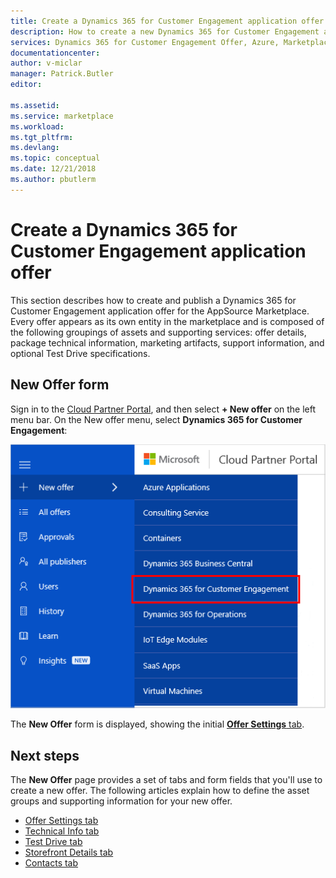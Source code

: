 ```yaml
---
title: Create a Dynamics 365 for Customer Engagement application offer - Azure Marketplace | Microsoft Docs
description: How to create a new Dynamics 365 for Customer Engagement application offer on the AppSource Marketplace.
services: Dynamics 365 for Customer Engagement Offer, Azure, Marketplace, Cloud Partner Portal, AppSource
documentationcenter:
author: v-miclar
manager: Patrick.Butler  
editor:

ms.assetid: 
ms.service: marketplace
ms.workload: 
ms.tgt_pltfrm: 
ms.devlang: 
ms.topic: conceptual
ms.date: 12/21/2018
ms.author: pbutlerm
---
```


# Create a Dynamics 365 for Customer Engagement application offer

This section describes how to create and publish a Dynamics 365 for Customer Engagement application offer for the AppSource Marketplace. Every offer appears as its own entity in the marketplace and is composed of the following groupings of assets and supporting services: offer details, package technical information, marketing artifacts, support information, and optional Test Drive specifications. 


## New Offer form

Sign in to the [Cloud Partner Portal](http://cloudpartner.azure.com/), and then select **+ New offer** on the left menu bar. On the New offer menu, select **Dynamics 365 for Customer Engagement**:

![New offer menu item for Dynamics 365 for Customer Engagement application](./media/new-dyn365ce-menu-item.png)

The **New Offer** form is displayed, showing the initial [**Offer Settings** tab](./cpp-offer-settings-tab.md).


## Next steps

The **New Offer** page provides a set of tabs and form fields that you'll use to create a new offer. The following articles explain how to define the asset groups and supporting information for your new offer.

* [Offer Settings tab](./cpp-offer-settings-tab.md)
* [Technical Info tab](./cpp-technical-info-tab.md)
* [Test Drive tab](./cpp-testdrive-tab.md)
* [Storefront Details tab](./cpp-storefront-details-tab.md)
* [Contacts tab](./cpp-contacts-tab.md)
